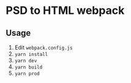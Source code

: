 # PSD to HTML webpack

## Usage

1. Edit `webpack.config.js`
2. `yarn install`
3. `yarn dev`
4. `yarn build`
5. `yarn prod`
